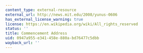 ```yaml
---
content_type: external-resource
external_url: http://news.mit.edu/2008/yunus-0606
has_external_license_warning: true
license: https://en.wikipedia.org/wiki/All_rights_reserved
status: ''
title: Commencement Address
uid: 0947a955-e341-458e-880a-bd76477c5dbb
wayback_url: ''
---
```

